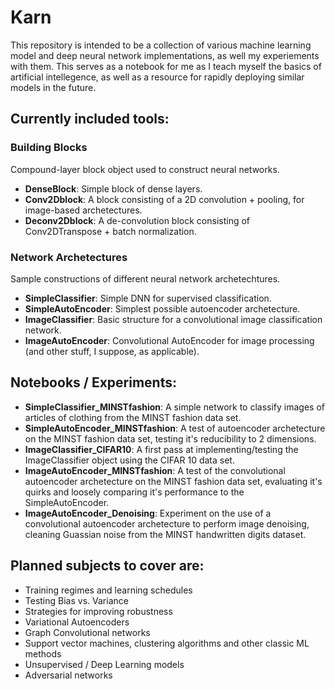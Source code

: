 # Karn

This repository is intended to be a collection of various machine learning model and deep neural network implementations, as well my experiements with them. This serves as a notebook for me as I teach myself the basics of artificial intellegence, as well as a resource for rapidly deploying similar models in the future.


## Currently included tools:
### Building Blocks
Compound-layer block object used to construct neural networks.
- **DenseBlock**: Simple block of dense layers.
- **Conv2Dblock**: A block consisting of a 2D convolution + pooling, for image-based archetectures.
- **Deconv2Dblock**: A de-convolution block consisting of Conv2DTranspose + batch normalization.

### Network Archetectures
Sample constructions of different neural network archetechtures.
- **SimpleClassifier**: Simple DNN for supervised classification.
- **SimpleAutoEncoder**: Simplest possible autoencoder archetecture.
- **ImageClassifier**: Basic structure for a convolutional image classification network.
- **ImageAutoEncoder**: Convolutional AutoEncoder for image processing (and other stuff, I suppose, as applicable).

## Notebooks / Experiments:
- **SimpleClassifier_MINSTfashion**: A simple network to classify images of articles of clothing from the MINST fashion data set.
- **SimpleAutoEncoder_MINSTfashion**: A test of autoencoder archetecture on the MINST fashion data set, testing it's reducibility to 2 dimensions.
- **ImageClassifier_CIFAR10**: A first pass at implementing/testing the ImageClassifier object using the CIFAR 10 data set.
- **ImageAutoEncoder_MINSTfashion**: A test of the convolutional autoencoder archetecture on the MINST fashion data set, evaluating it's quirks and loosely comparing it's performance to the SimpleAutoEncoder.
- **ImageAutoEncoder_Denoising**: Experiment on the use of a convolutional autoencoder archetecture to perform image denoising, cleaning Guassian noise from the MINST handwritten digits dataset.

## Planned subjects to cover are:
- Training regimes and learning schedules
- Testing Bias vs. Variance
- Strategies for improving robustness
- Variational Autoencoders
- Graph Convolutional networks
- Support vector machines, clustering algorithms and other classic ML methods
- Unsupervised / Deep Learning models
- Adversarial networks
